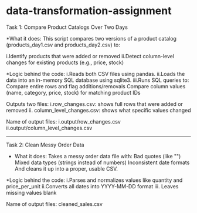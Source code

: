 # data-transformation-assignment 

Task 1: Compare Product Catalogs Over Two Days

*What it does:
This script compares two versions of a product catalog (products_day1.csv and products_day2.csv) to:

i.Identify products that were added or removed
ii.Detect column-level changes for existing products (e.g., price, stock)

*Logic behind the code:
i.Reads both CSV files using pandas.
ii.Loads the data into an in-memory SQL database using sqlite3.
iii.Runs SQL queries to:
    Compare entire rows and flag additions/removals
    Compare column values (name, category, price, stock) for matching product IDs

Outputs two files:
i.row_changes.csv: shows full rows that were added or removed
ii. column_level_changes.csv: shows what specific values changed

Name of output files:
i.output/row_changes.csv
ii.output/column_level_changes.csv


-----------------------------------------------------------------------------------------------------------------------------------------

Task 2: Clean Messy Order Data
* What it does:
  Takes a messy order data file with:
      Bad quotes (like "")
      Mixed data types (strings instead of numbers)
      Inconsistent date formats
  And cleans it up into a proper, usable CSV.
  
*Logic behind the code:
i.Parses and normalizes values like quantity and price_per_unit
ii.Converts all dates into YYYY-MM-DD format
iii. Leaves missing values blank

Name of output files:
cleaned_sales.csv
